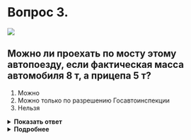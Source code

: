 # Вопрос 3.

![](https://s.drom.ru/i24228/pdd/tickets/2016/1543885180.jpg)

## Можно ли проехать по мосту этому автопоезду, если фактическая масса автомобиля 8 т, а прицепа 5 т?

1. Можно
2. Можно только по разрешению Госавтоинспекции
3. Нельзя

<details>
<summary><b>Показать ответ</b></summary>
Правильный ответ: 3
</details>
<details>
<summary><b>Подробнее</b></summary>
Знак 3.11 «Ограничение массы» запрещает движение транспортных средств, в том числе и составов, фактическая масса которых больше, чем указано на знаке. Фактическая масса автопоезда 13 т. Водитель должен объехать данный участок дороги по другому маршруту.
(«Дорожные знаки»)
</details>
